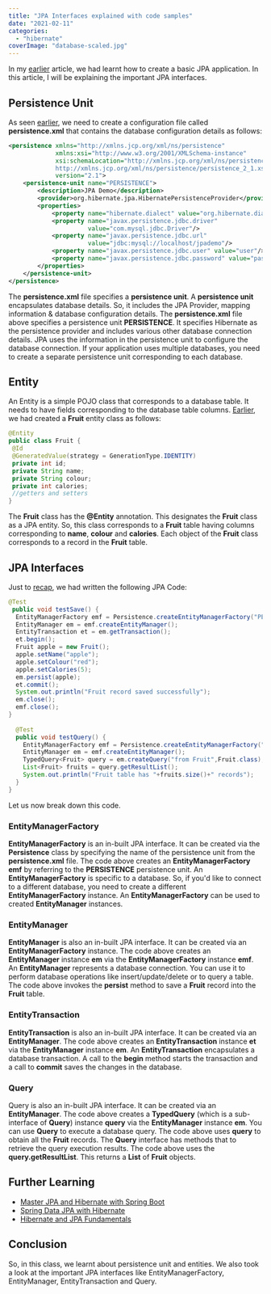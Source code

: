 ```yaml
---
title: "JPA Interfaces explained with code samples"
date: "2021-02-11"
categories: 
  - "hibernate"
coverImage: "database-scaled.jpg"
---
```


In my [earlier](how-to-create-a-standalone-jpa-application.md) article, we had learnt how to create a basic JPA application. In this article, I will be explaining the important JPA interfaces.

## Persistence Unit

As seen [earlier](how-to-create-a-standalone-jpa-application.md#Creating_Configuration_File), we need to create a configuration file called **persistence.xml** that contains the database configuration details as follows:

```xml
<persistence xmlns="http://xmlns.jcp.org/xml/ns/persistence"
             xmlns:xsi="http://www.w3.org/2001/XMLSchema-instance"
             xsi:schemaLocation="http://xmlns.jcp.org/xml/ns/persistence
             http://xmlns.jcp.org/xml/ns/persistence/persistence_2_1.xsd"
             version="2.1">
    <persistence-unit name="PERSISTENCE">
        <description>JPA Demo</description>
        <provider>org.hibernate.jpa.HibernatePersistenceProvider</provider>
        <properties>
            <property name="hibernate.dialect" value="org.hibernate.dialect.MySQLInnoDBDialect"/>
            <property name="javax.persistence.jdbc.driver"
                      value="com.mysql.jdbc.Driver"/>
            <property name="javax.persistence.jdbc.url"
                      value="jdbc:mysql://localhost/jpademo"/>
            <property name="javax.persistence.jdbc.user" value="user"/>
            <property name="javax.persistence.jdbc.password" value="password"/>
        </properties>
    </persistence-unit>
</persistence>
```

The **persistence.xml** file specifies a **persistence unit**. A **persistence unit** encapsulates database details. So, it includes the JPA Provider, mapping information & database configuration details. The **persistence.xml** file above specifies a persistence unit **PERSISTENCE**. It specifies Hibernate as the persistence provider and includes various other database connection details. JPA uses the information in the persistence unit to configure the database connection. If your application uses multiple databases, you need to create a separate persistence unit corresponding to each database.

## Entity

An Entity is a simple POJO class that corresponds to a database table. It needs to have fields corresponding to the database table columns. [Earlier](https://learnjava.co.in/how-to-create-a-standalone-jpa-application/#Creating_POJO_class), we had created a **Fruit** entity class as follows:

```java
@Entity
public class Fruit {
 @Id
 @GeneratedValue(strategy = GenerationType.IDENTITY)
 private int id;
 private String name;
 private String colour;
 private int calories;
 //getters and setters
}
```

The **Fruit** class has the **@Entity** annotation. This designates the **Fruit** class as a JPA entity. So, this class corresponds to a **Fruit** table having columns corresponding to **name**, **colour** and **calories**. Each object of the **Fruit** class corresponds to a record in the **Fruit** table.

## JPA Interfaces

Just to [recap](how-to-create-a-standalone-jpa-application#Writing_JPA_Code), we had written the following JPA Code:

```java
@Test
 public void testSave() {
  EntityManagerFactory emf = Persistence.createEntityManagerFactory("PERSISTENCE");
  EntityManager em = emf.createEntityManager();
  EntityTransaction et = em.getTransaction();
  et.begin();
  Fruit apple = new Fruit();
  apple.setName("apple");
  apple.setColour("red");
  apple.setCalories(5);
  em.persist(apple);
  et.commit();
  System.out.println("Fruit record saved successfully");
  em.close();
  emf.close();
}
  
  @Test
  public void testQuery() {
    EntityManagerFactory emf = Persistence.createEntityManagerFactory("PERSISTENCE");
    EntityManager em = emf.createEntityManager();
    TypedQuery<Fruit> query = em.createQuery("from Fruit",Fruit.class);
    List<Fruit> fruits = query.getResultList();
    System.out.println("Fruit table has "+fruits.size()+" records");
  }
}
```

Let us now break down this code.

### EntityManagerFactory

**EntityManagerFactory** is an in-built JPA interface. It can be created via the **Persistence** class by specifying the name of the persistence unit from the **persistence.xml** file. The code above creates an **EntityManagerFactory** **emf** by referring to the **PERSISTENCE** persistence unit. An **EntityManagerFactory** is specific to a database. So, if you'd like to connect to a different database, you need to create a different **EntityManagerFactory** instance. An **EntityManagerFactory** can be used to created **EntityManager** instances.

### EntityManager

**EntityManager** is also an in-built JPA interface. It can be created via an **EntityManagerFactory** instance. The code above creates an **EntityManager** instance **em** via the **EntityManagerFactory** instance **emf**. An **EntityManager** represents a database connection. You can use it to perform database operations like insert/update/delete or to query a table. The code above invokes the **persist** method to save a **Fruit** record into the **Fruit** table.

### EntityTransaction

**EntityTransaction** is also an in-built JPA interface. It can be created via an **EntityManager**. The code above creates an **EntityTransaction** instance **et** via the **EntityManager** instance **em**. An **EntityTransaction** encapsulates a database transaction. A call to the **begin** method starts the transaction and a call to **commit** saves the changes in the database.

### Query

Query is also an in-built JPA interface. It can be created via an **EntityManager**. The code above creates a **TypedQuery** (which is a sub-interface of **Query**) instance **query** via the **EntityManager** instance **em**. You can use **Query** to execute a database query. The code above uses **query** to obtain all the **Fruit** records. The **Query** interface has methods that to retrieve the query execution results. The code above uses the **query.getResultList**. This returns a **List** of **Fruit** objects.

## Further Learning

- [Master JPA and Hibernate with Spring Boot](https://click.linksynergy.com/deeplink?id=MnzIZAZNE5Y&mid=39197&murl=https%3A%2F%2Fwww.udemy.com%2Fcourse%2Fhibernate-jpa-tutorial-for-beginners-in-100-steps%2F) 
- [Spring Data JPA with Hibernate](https://click.linksynergy.com/deeplink?id=MnzIZAZNE5Y&mid=39197&murl=https%3A%2F%2Fwww.udemy.com%2Fcourse%2Fspring-data-jpa-using-hibernate%2F) 
- [Hibernate and JPA Fundamentals](https://click.linksynergy.com/deeplink?id=MnzIZAZNE5Y&mid=39197&murl=https%3A%2F%2Fwww.udemy.com%2Fcourse%2Fhibernate-and-java-persistence-api-jpa-fundamentals%2F)

## Conclusion

So, in this class, we learnt about persistence unit and entities. We also took a look at the important JPA interfaces like EntityManagerFactory, EntityManager, EntityTransaction and Query.
